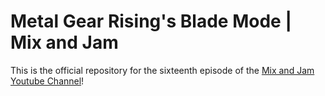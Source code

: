 # Metal Gear Rising's Blade Mode | Mix and Jam

This is the official repository for the sixteenth episode of the [Mix and Jam Youtube Channel](https://www.youtube.com/c/MixAndJam)!
